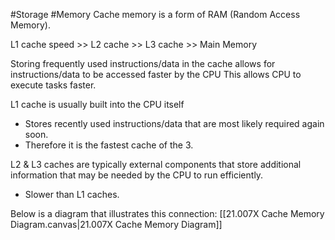 #Storage #Memory 
Cache memory is a form of RAM (Random Access Memory).

L1 cache speed >> L2 cache >> L3 cache >> Main Memory

Storing frequently used instructions/data in the cache allows for instructions/data to be accessed faster by the CPU
This allows CPU to execute tasks faster.

L1 cache is usually built into the CPU itself
- Stores recently used instructions/data that are most likely required again soon.
- Therefore it is the fastest cache of the 3.

L2 & L3 caches are typically external components that store additional information that may be needed by the CPU to run efficiently.
- Slower than L1 caches.

Below is a diagram that illustrates this connection:
[[21.007X Cache Memory Diagram.canvas|21.007X Cache Memory Diagram]]